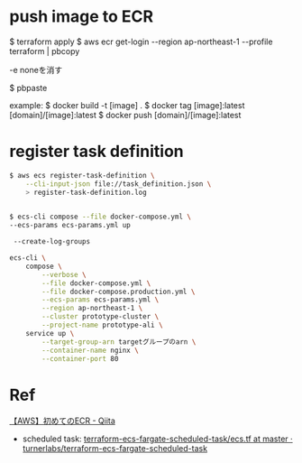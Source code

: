 
# push image to ECR
$ terraform apply
$ aws ecr get-login --region ap-northeast-1 --profile terraform | pbcopy

-e noneを消す

$ pbpaste

example:
$ docker build -t [image] .
$ docker tag [image]:latest [domain]/[image]:latest
$ docker push [domain]/[image]:latest

# register task definition
```bash
$ aws ecs register-task-definition \
    --cli-input-json file://task_definition.json \
    > register-task-definition.log
    

$ ecs-cli compose --file docker-compose.yml \
--ecs-params ecs-params.yml up

 --create-log-groups

ecs-cli \
    compose \
        --verbose \
        --file docker-compose.yml \
        --file docker-compose.production.yml \
        --ecs-params ecs-params.yml \
        --region ap-northeast-1 \
        --cluster prototype-cluster \
        --project-name prototype-ali \
    service up \
        --target-group-arn targetグループのarn \
        --container-name nginx \
        --container-port 80

```
        

# Ref
[【AWS】初めてのECR - Qiita](https://qiita.com/3utama/items/b19e2239edb6996a735f)

- scheduled task: [terraform-ecs-fargate-scheduled-task/ecs.tf at master · turnerlabs/terraform-ecs-fargate-scheduled-task](https://github.com/turnerlabs/terraform-ecs-fargate-scheduled-task/blob/master/env/dev/ecs.tf)
